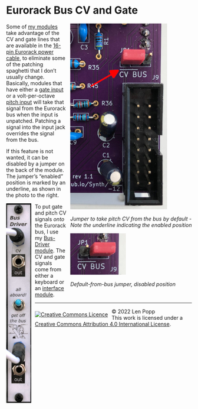 # Eurorack Bus CV and Gate

<div style="float:right;padding-left:10px">

<img src="eurorack-bus-on.jpg">

_Jumper to take pitch CV from the bus by default -  
Note the underline indicating the enabled position_

<img src="eurorack-bus-off.jpg">

_Default-from-bus jumper, disabled position_

</div>

Some of [my modules](index.html#modules) take advantage of the CV and gate lines that are available in the [16-pin Eurorack power cable](https://doepfer.de/a100_man/a100t_e.htm), to eliminate some of the patching spaghetti that I don’t usually change. Basically, modules that have either a [gate input](https://github.com/Len42/Synth/tree/main/modules/Envelope2) or a volt-per-octave [pitch input](https://github.com/Len42/Synth/tree/main/modules/VCO-2131) will take that signal from the Eurorack bus when the input is unpatched. Patching a signal into the input jack overrides the signal from the bus.

If this feature is not wanted, it can be disabled by a jumper on the back of the module. The jumper’s “enabled” position is marked by an underline, as shown in the photo to the right.

<img src="eurorack-bus-driver.jpg" style="float:left;padding-right:10px">

To put gate and pitch CV signals _onto_ the Eurorack bus, I use my [Bus-Driver module](../modules/Bus-Driver). The CV and gate signals come from either a keyboard or an [interface module](https://www.expert-sleepers.co.uk/es8.html).

<hr /><div><div style="float:left; padding-right:10px"><a rel="license" href="http://creativecommons.org/licenses/by/4.0/"><img alt="Creative Commons Licence" style="border-width:0; padding-top:8px;" src="https://i.creativecommons.org/l/by/4.0/88x31.png" /></a></div><div style="padding-left:10px;">© 2022 Len Popp<br />This work is licensed under a <a rel="license" href="http://creativecommons.org/licenses/by/4.0/">Creative Commons Attribution 4.0 International License</a>.</div></div>